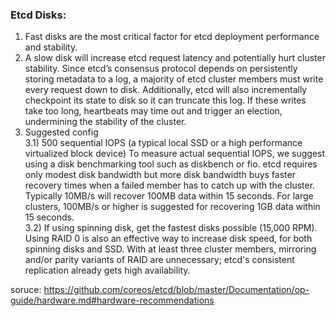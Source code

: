 
 
### Etcd Disks:
1) Fast disks are the most critical factor for etcd deployment performance and stability.
2) A slow disk will increase etcd request latency and potentially hurt cluster stability. Since etcd’s consensus protocol depends on persistently storing metadata to a log, a majority of etcd cluster members must write every request down to disk. Additionally, etcd will also incrementally checkpoint its state to disk so it can truncate this log. If these writes take too long, heartbeats may time out and trigger an election, undermining the stability of the cluster.
3) Suggested config    
  3.1) 500 sequential IOPS (a typical local SSD or a high performance virtualized block device) To measure actual sequential IOPS, we suggest using a disk benchmarking tool such as diskbench or fio.
etcd requires only modest disk bandwidth but more disk bandwidth buys faster recovery times when a failed member has to catch up with the cluster. Typically 10MB/s will recover 100MB data within 15 seconds. For large clusters, 100MB/s or higher is suggested for recovering 1GB data within 15 seconds.    
  3.2) If using spinning disk, get the fastest disks possible (15,000 RPM). Using RAID 0 is also an effective way to increase disk speed, for both spinning disks and SSD. With at least three cluster members, mirroring and/or parity variants of RAID are unnecessary; etcd's consistent replication already gets high availability.


soruce: https://github.com/coreos/etcd/blob/master/Documentation/op-guide/hardware.md#hardware-recommendations
